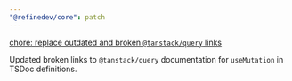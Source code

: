 ```yaml
---
"@refinedev/core": patch
---
```


[chore: replace outdated and broken `@tanstack/query` links](https://github.com/refinedev/refine/pull/6889)

Updated broken links to `@tanstack/query` documentation for `useMutation` in TSDoc definitions.
